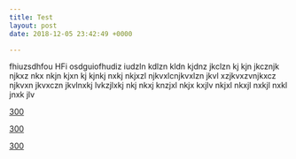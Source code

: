 ```yaml
---
title: Test
layout: post
date: 2018-12-05 23:42:49 +0000

---
```

fhiuzsdhfou HFi osdguiofhudiz iudzln kdlzn kldn kjdnz jkclzn kj kjn jkcznjk njkxz nkx nkjn kjxn kj kjnkj nxkj nkjxzl njkvxlcnjkvxlzn jkvl xzjkvxzvnjkxcz njkvxn jkvxczn jkvlnxkj lvkzjlxkj nkj nkxj knzjxl nkjx kxjlv nkjxl nkxjl nxkjl nxkl jnxk jlv

[300 ](https://picsum.photos/200/300 "300")

[300](https://picsum.photos/200/300 "300")

[300](https://picsum.photos/200/300 "300")